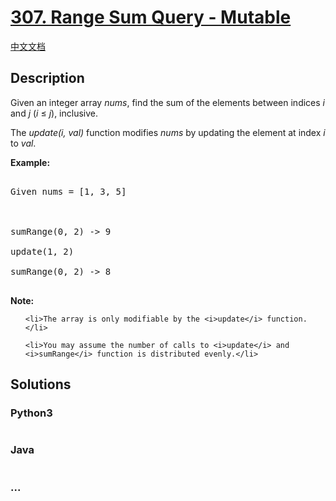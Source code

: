 # [307. Range Sum Query - Mutable](https://leetcode.com/problems/range-sum-query-mutable)

[中文文档](/solution/0300-0399/0307.Range%20Sum%20Query%20-%20Mutable/README.md)

## Description
<p>Given an integer array <i>nums</i>, find the sum of the elements between indices <i>i</i> and <i>j</i> (<i>i</i> &le; <i>j</i>), inclusive.</p>



<p>The <i>update(i, val)</i> function modifies <i>nums</i> by updating the element at index <i>i</i> to <i>val</i>.</p>



<p><b>Example:</b></p>



<pre>

Given nums = [1, 3, 5]



sumRange(0, 2) -&gt; 9

update(1, 2)

sumRange(0, 2) -&gt; 8

</pre>



<p><b>Note:</b></p>



<ol>

	<li>The array is only modifiable by the <i>update</i> function.</li>

	<li>You may assume the number of calls to <i>update</i> and <i>sumRange</i> function is distributed evenly.</li>

</ol>




## Solutions


<!-- tabs:start -->

### **Python3**

```python

```

### **Java**

```java

```

### **...**
```

```

<!-- tabs:end -->